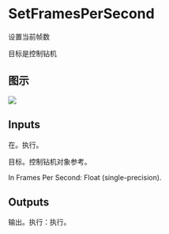 # SetFramesPerSecond

设置当前帧数

目标是控制钻机

## 图示

![]($-20221218-18321481.png)

## Inputs

在。执行。

目标。控制钻机对象参考。

In Frames Per Second: Float (single-precision).  

## Outputs

输出。执行：执行。
